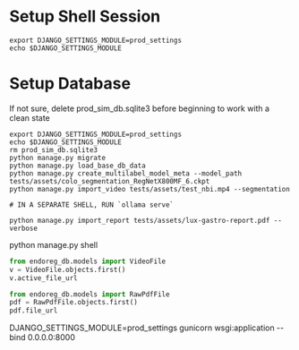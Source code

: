 


# Setup Shell Session
```shell
export DJANGO_SETTINGS_MODULE=prod_settings
echo $DJANGO_SETTINGS_MODULE
```

# Setup Database
If not sure, delete prod_sim_db.sqlite3 before beginning to work with a clean state

```shell
export DJANGO_SETTINGS_MODULE=prod_settings
echo $DJANGO_SETTINGS_MODULE
rm prod_sim_db.sqlite3
python manage.py migrate
python manage.py load_base_db_data
python manage.py create_multilabel_model_meta --model_path tests/assets/colo_segmentation_RegNetX800MF_6.ckpt
python manage.py import_video tests/assets/test_nbi.mp4 --segmentation

# IN A SEPARATE SHELL, RUN `ollama serve`

python manage.py import_report tests/assets/lux-gastro-report.pdf --verbose
```
python manage.py shell

```python
from endoreg_db.models import VideoFile
v = VideoFile.objects.first()
v.active_file_url

from endoreg_db.models import RawPdfFile
pdf = RawPdfFile.objects.first()
pdf.file_url

```

DJANGO_SETTINGS_MODULE=prod_settings gunicorn wsgi:application --bind 0.0.0.0:8000